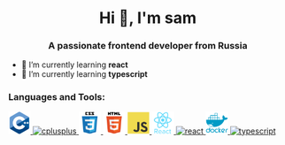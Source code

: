 <h1 align="center">Hi 👋, I'm sam</h1>
<h3 align="center">A passionate frontend developer from Russia</h3>

- 🌱 I’m currently learning **react**
- 🌱 I’m currently learning **typescript**

<h3 align="left">Languages and Tools:</h3>
<p align="left"> 
  <a href="https://www.w3schools.com/cpp/" target="_blank" rel="noreferrer"> 
    <img src="https://raw.githubusercontent.com/devicons/devicon/master/icons/cplusplus/cplusplus-original.svg" alt="cplusplus" width="40" height="40"/> 
  </a>
   <a href="https://learn.microsoft.com/ru-ru/dotnet/csharp/" target="_blank" rel="noreferrer"> 
    <img src="https://www.jetbrains.com/teamcity/integrations/build-tools/img/c_sharp_logo.png" alt="cplusplus" width="40" height="40"/> 
  </a>
  <a href="https://www.w3schools.com/css/" target="_blank" rel="noreferrer"> 
    <img src="https://raw.githubusercontent.com/devicons/devicon/master/icons/css3/css3-original-wordmark.svg" alt="css3" width="40" height="40"/>
  </a> <a href="https://www.w3.org/html/" target="_blank" rel="noreferrer"> 
    <img src="https://raw.githubusercontent.com/devicons/devicon/master/icons/html5/html5-original-wordmark.svg" alt="html5" width="40" height="40"/> 
  </a> <a href="https://developer.mozilla.org/en-US/docs/Web/JavaScript" target="_blank" rel="noreferrer"> 
    <img src="https://raw.githubusercontent.com/devicons/devicon/master/icons/javascript/javascript-original.svg" alt="javascript" width="40" height="40"/> 
  </a>
  <a href="https://reactjs.org/" target="_blank" rel="noreferrer"> 
    <img src="https://raw.githubusercontent.com/devicons/devicon/master/icons/react/react-original-wordmark.svg" alt="react" width="40" height="40"/> 
  </a>
  <a href="https://react-redux.js.org/introduction/getting-started" target="_blank" rel="noreferrer"> 
    <img src="https://github.com/reduxjs/redux/blob/master/logo/logo.svg" alt="react" width="40" height="40"/> 
  </a>
  <a href="https://www.docker.com/" target="_blank" rel="noreferrer"> 
    <img src="https://raw.githubusercontent.com/devicons/devicon/master/icons/docker/docker-plain-wordmark.svg" alt="docker" width="40" height="40"/> 
  </a> 
  <a href="https://www.typescriptlang.org" target="_blank" rel="noreferrer"> 
    <img src="[https://raw.githubusercontent.com/devicons/devicon/master/icons/docker/docker-plain-wordmark.svg](https://upload.wikimedia.org/wikipedia/commons/thumb/4/4c/Typescript_logo_2020.svg/1200px-Typescript_logo_2020.svg.png)" alt="typescript" width="40" height="40"/> 
  </a> 
</p>
